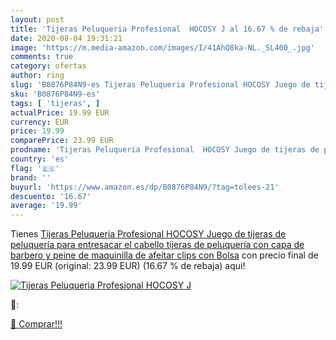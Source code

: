 ```yaml
---
layout: post
title: 'Tijeras Peluqueria Profesional  HOCOSY J al 16.67 % de rebaja'
date: 2020-08-04 19:31:21
image: 'https://m.media-amazon.com/images/I/41AhQ8ka-NL._SL400_.jpg'
comments: true
category: ofertas
author: ring
slug: 'B0876P84N9-es Tijeras Peluqueria Profesional HOCOSY Juego de tijeras de...'
sku: 'B0876P84N9-es'
tags: [ 'tijeras', ]
actualPrice: 19.99 EUR
currency: EUR
price: 19.99
comparePrice: 23.99 EUR
prodname: 'Tijeras Peluqueria Profesional  HOCOSY Juego de tijeras de peluquería para entresacar el cabello  tijeras de peluquería con capa de barbero y peine de maquinilla de afeitar  clips  con Bolsa'
country: 'es'
flag: '🇪🇸'
brand: ''
buyurl: 'https://www.amazon.es/dp/B0876P84N9/?tag=tolees-21'
descuento: '16.67'
average: '19.99'
---
```


Tienes [Tijeras Peluqueria Profesional  HOCOSY Juego de tijeras de peluquería para entresacar el cabello  tijeras de peluquería con capa de barbero y peine de maquinilla de afeitar  clips  con Bolsa](https://www.amazon.es/dp/B0876P84N9/?tag=tolees-21) con precio final de  19.99 EUR (original: 23.99 EUR) (16.67 %  de rebaja) aqui!

[![Tijeras Peluqueria Profesional  HOCOSY J](https://m.media-amazon.com/images/I/41AhQ8ka-NL._SL400_.jpg)](https://www.amazon.es/dp/B0876P84N9/?tag=tolees-21)

🔎:


[🛒 Comprar!!!](https://www.amazon.es/dp/B0876P84N9/?tag=tolees-21)
